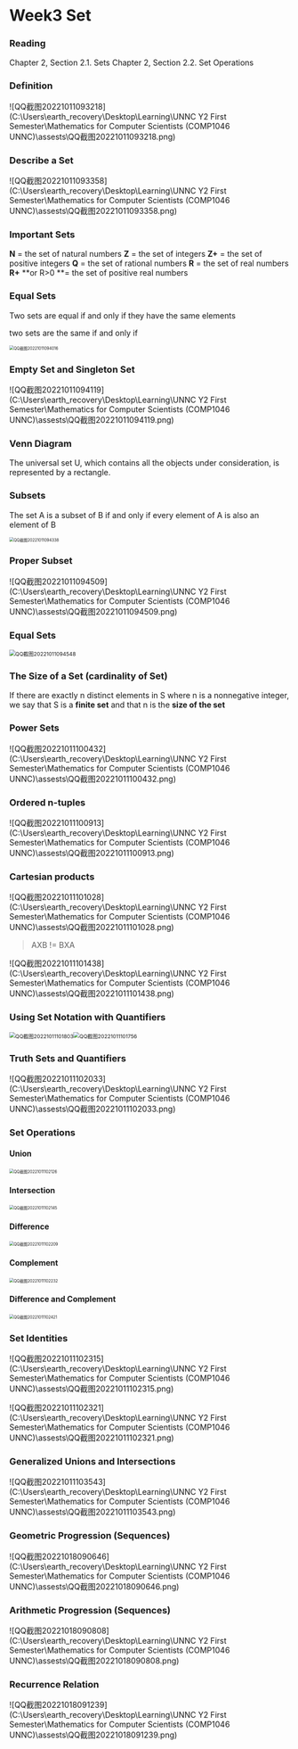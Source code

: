 # Week3 Set

### Reading

Chapter 2, Section 2.1. Sets
Chapter 2, Section 2.2. Set Operations  

### Definition

![QQ截图20221011093218](C:\Users\earth_recovery\Desktop\Learning\UNNC Y2 First Semester\Mathematics for Computer Scientists (COMP1046 UNNC)\assests\QQ截图20221011093218.png)

### Describe a Set  

![QQ截图20221011093358](C:\Users\earth_recovery\Desktop\Learning\UNNC Y2 First Semester\Mathematics for Computer Scientists (COMP1046 UNNC)\assests\QQ截图20221011093358.png)

### Important Sets  

**N** = the set of natural numbers
**Z** = the set of integers
**Z+** =  the set of positive integers
**Q** = the set of rational numbers
**R** =  the set of real numbers
**R+**  **or R>0 **= the set of positive real numbers  

### Equal Sets  

Two sets are equal if and only if they have the same elements  

two sets are the same if and only if

<img src="C:\Users\earth_recovery\Desktop\Learning\UNNC Y2 First Semester\Mathematics for Computer Scientists (COMP1046 UNNC)\assests\QQ截图20221011094016.png" alt="QQ截图20221011094016" style="zoom: 50%;" />

### Empty Set and Singleton Set  

![QQ截图20221011094119](C:\Users\earth_recovery\Desktop\Learning\UNNC Y2 First Semester\Mathematics for Computer Scientists (COMP1046 UNNC)\assests\QQ截图20221011094119.png)

### Venn Diagram  

The universal set U, which contains all the objects under
consideration, is represented by a rectangle.  

### Subsets  

The set A is a subset of B if and only if every element of A is also an
element of B  

<img src="C:\Users\earth_recovery\Desktop\Learning\UNNC Y2 First Semester\Mathematics for Computer Scientists (COMP1046 UNNC)\assests\QQ截图20221011094338.png" alt="QQ截图20221011094338" style="zoom:50%;" />

### Proper Subset  

![QQ截图20221011094509](C:\Users\earth_recovery\Desktop\Learning\UNNC Y2 First Semester\Mathematics for Computer Scientists (COMP1046 UNNC)\assests\QQ截图20221011094509.png)

### Equal Sets  

<img src="C:\Users\earth_recovery\Desktop\Learning\UNNC Y2 First Semester\Mathematics for Computer Scientists (COMP1046 UNNC)\assests\QQ截图20221011094548.png" alt="QQ截图20221011094548" style="zoom:67%;" />

### The Size of a Set  (cardinality of Set)

If there are exactly n distinct elements in S where n is a nonnegative integer, we say that S is a **finite set** and that n is the  **size of the set**

### Power Sets  

![QQ截图20221011100432](C:\Users\earth_recovery\Desktop\Learning\UNNC Y2 First Semester\Mathematics for Computer Scientists (COMP1046 UNNC)\assests\QQ截图20221011100432.png)

### Ordered n-tuples  

![QQ截图20221011100913](C:\Users\earth_recovery\Desktop\Learning\UNNC Y2 First Semester\Mathematics for Computer Scientists (COMP1046 UNNC)\assests\QQ截图20221011100913.png)

### Cartesian products  

![QQ截图20221011101028](C:\Users\earth_recovery\Desktop\Learning\UNNC Y2 First Semester\Mathematics for Computer Scientists (COMP1046 UNNC)\assests\QQ截图20221011101028.png)

> AXB != BXA

![QQ截图20221011101438](C:\Users\earth_recovery\Desktop\Learning\UNNC Y2 First Semester\Mathematics for Computer Scientists (COMP1046 UNNC)\assests\QQ截图20221011101438.png)

### Using Set Notation with Quantifiers  

<img src="C:\Users\earth_recovery\Desktop\Learning\UNNC Y2 First Semester\Mathematics for Computer Scientists (COMP1046 UNNC)\assests\QQ截图20221011101803.png" alt="QQ截图20221011101803" style="zoom:67%;" /><img src="C:\Users\earth_recovery\Desktop\Learning\UNNC Y2 First Semester\Mathematics for Computer Scientists (COMP1046 UNNC)\assests\QQ截图20221011101756.png" alt="QQ截图20221011101756" style="zoom:67%;" />

### Truth Sets and Quantifiers  

![QQ截图20221011102033](C:\Users\earth_recovery\Desktop\Learning\UNNC Y2 First Semester\Mathematics for Computer Scientists (COMP1046 UNNC)\assests\QQ截图20221011102033.png)

### Set Operations  

#### Union

<img src="C:\Users\earth_recovery\Desktop\Learning\UNNC Y2 First Semester\Mathematics for Computer Scientists (COMP1046 UNNC)\assests\QQ截图20221011102126.png" alt="QQ截图20221011102126" style="zoom:50%;" />

#### Intersection

<img src="C:\Users\earth_recovery\Desktop\Learning\UNNC Y2 First Semester\Mathematics for Computer Scientists (COMP1046 UNNC)\assests\QQ截图20221011102145.png" alt="QQ截图20221011102145" style="zoom:50%;" />

#### Difference

<img src="C:\Users\earth_recovery\Desktop\Learning\UNNC Y2 First Semester\Mathematics for Computer Scientists (COMP1046 UNNC)\assests\QQ截图20221011102209.png" alt="QQ截图20221011102209" style="zoom:50%;" />

#### Complement  

<img src="C:\Users\earth_recovery\Desktop\Learning\UNNC Y2 First Semester\Mathematics for Computer Scientists (COMP1046 UNNC)\assests\QQ截图20221011102232.png" alt="QQ截图20221011102232" style="zoom:50%;" />

#### Difference and Complement  

<img src="C:\Users\earth_recovery\Desktop\Learning\UNNC Y2 First Semester\Mathematics for Computer Scientists (COMP1046 UNNC)\assests\QQ截图20221011102421.png" alt="QQ截图20221011102421" style="zoom:50%;" />

### Set Identities  

![QQ截图20221011102315](C:\Users\earth_recovery\Desktop\Learning\UNNC Y2 First Semester\Mathematics for Computer Scientists (COMP1046 UNNC)\assests\QQ截图20221011102315.png)

![QQ截图20221011102321](C:\Users\earth_recovery\Desktop\Learning\UNNC Y2 First Semester\Mathematics for Computer Scientists (COMP1046 UNNC)\assests\QQ截图20221011102321.png)

### Generalized Unions and Intersections  

![QQ截图20221011103543](C:\Users\earth_recovery\Desktop\Learning\UNNC Y2 First Semester\Mathematics for Computer Scientists (COMP1046 UNNC)\assests\QQ截图20221011103543.png)

### Geometric Progression (Sequences)

![QQ截图20221018090646](C:\Users\earth_recovery\Desktop\Learning\UNNC Y2 First Semester\Mathematics for Computer Scientists (COMP1046 UNNC)\assests\QQ截图20221018090646.png)

### Arithmetic Progression (Sequences)

![QQ截图20221018090808](C:\Users\earth_recovery\Desktop\Learning\UNNC Y2 First Semester\Mathematics for Computer Scientists (COMP1046 UNNC)\assests\QQ截图20221018090808.png)

### Recurrence Relation

![QQ截图20221018091239](C:\Users\earth_recovery\Desktop\Learning\UNNC Y2 First Semester\Mathematics for Computer Scientists (COMP1046 UNNC)\assests\QQ截图20221018091239.png)
